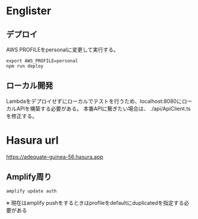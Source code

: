 # Englister

## デプロイ
AWS PROFILEをpersonalに変更して実行する。

```
export AWS_PROFILE=personal
npm run deploy
```


## ローカル開発
Lambdaをデプロイせずにローカルでテストを行うため、localhost:8080にローカルAPIを構築する必要がある。
本番APIに繋ぎたい場合は、 ./api/ApiClient.ts を修正する。

# Hasura url
https://adequate-guinea-56.hasura.app

## Amplify周り
```
amplify update auth
```

※ 現在はamplify pushをするときはprofileをdefaultにduplicatedを指定する必要がある

